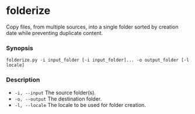 # folderize
Copy files, from multiple sources, into a single folder sorted by creation date while preventing duplicate content.

### Synopsis
`folderize.py -i input_folder [-i input_folder]... -o output_folder [-l locale]`

### Description
- ```-i, --input``` The source folder(s).
- ```-o, --output``` The destination folder.
- ```-l, --locale``` The locale to be used for folder creation.
